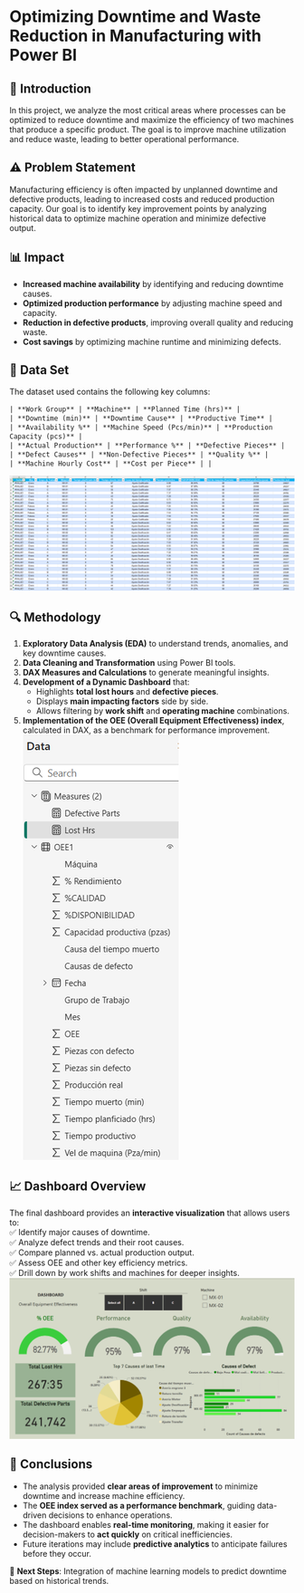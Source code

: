 # **Optimizing Downtime and Waste Reduction in Manufacturing with Power BI**

## 📌 Introduction  
In this project, we analyze the most critical areas where processes can be optimized to reduce downtime and maximize the efficiency of two machines that produce a specific product. The goal is to improve machine utilization and reduce waste, leading to better operational performance.

## ⚠️ Problem Statement  
Manufacturing efficiency is often impacted by unplanned downtime and defective products, leading to increased costs and reduced production capacity. Our goal is to identify key improvement points by analyzing historical data to optimize machine operation and minimize defective output.

## 📊 Impact  
- **Increased machine availability** by identifying and reducing downtime causes.  
- **Optimized production performance** by adjusting machine speed and capacity.  
- **Reduction in defective products**, improving overall quality and reducing waste.  
- **Cost savings** by optimizing machine runtime and minimizing defects.

## 📂 Data Set  
The dataset used contains the following key columns:  

```
| **Work Group** | **Machine** | **Planned Time (hrs)** |
| **Downtime (min)** | **Downtime Cause** | **Productive Time** |
| **Availability %** | **Machine Speed (Pcs/min)** | **Production Capacity (pcs)** |
| **Actual Production** | **Performance %** | **Defective Pieces** |
| **Defect Causes** | **Non-Defective Pieces** | **Quality %** |
| **Machine Hourly Cost** | **Cost per Piece** | |
```
![Data Set](data.png)
## 🔍 Methodology  
1. **Exploratory Data Analysis (EDA)** to understand trends, anomalies, and key downtime causes.  
2. **Data Cleaning and Transformation** using Power BI tools.  
3. **DAX Measures and Calculations** to generate meaningful insights.  
4. **Development of a Dynamic Dashboard** that:  
   - Highlights **total lost hours** and **defective pieces**.  
   - Displays **main impacting factors** side by side.  
   - Allows filtering by **work shift** and **operating machine** combinations.  
5. **Implementation of the OEE (Overall Equipment Effectiveness) index**, calculated in DAX, as a benchmark for performance improvement.
![Data](Data_mng.png)
## 📈 Dashboard Overview  
The final dashboard provides an **interactive visualization** that allows users to:  
✅ Identify major causes of downtime.  
✅ Analyze defect trends and their root causes.  
✅ Compare planned vs. actual production output.  
✅ Assess OEE and other key efficiency metrics.  
✅ Drill down by work shifts and machines for deeper insights.  
![Dashboard](Machine_DBoard.png)

## 🏁 Conclusions  
- The analysis provided **clear areas of improvement** to minimize downtime and increase machine efficiency.  
- The **OEE index served as a performance benchmark**, guiding data-driven decisions to enhance operations.  
- The dashboard enables **real-time monitoring**, making it easier for decision-makers to **act quickly** on critical inefficiencies.  
- Future iterations may include **predictive analytics** to anticipate failures before they occur.

🔹 **Next Steps**: Integration of machine learning models to predict downtime based on historical trends.


